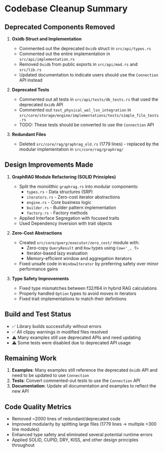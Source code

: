 # Codebase Cleanup Summary

## Deprecated Components Removed

1. **Oxidb Struct and Implementation**
   - Commented out the deprecated `Oxidb` struct in `src/api/types.rs`
   - Commented out the entire implementation in `src/api/implementation.rs`
   - Removed `Oxidb` from public exports in `src/api/mod.rs` and `src/lib.rs`
   - Updated documentation to indicate users should use the `Connection` API instead

2. **Deprecated Tests**
   - Commented out all tests in `src/api/tests/db_tests.rs` that used the deprecated `Oxidb` API
   - Commented out `test_physical_wal_lsn_integration` in `src/core/storage/engine/implementations/tests/simple_file_tests.rs`
   - TODO: These tests should be converted to use the `Connection` API

3. **Redundant Files**
   - Deleted `src/core/rag/graphrag_old.rs` (1779 lines) - replaced by the modular implementation in `src/core/rag/graphrag/`

## Design Improvements Made

1. **GraphRAG Module Refactoring (SOLID Principles)**
   - Split the monolithic `graphrag.rs` into modular components:
     - `types.rs` - Data structures (SRP)
     - `iterators.rs` - Zero-cost iterator abstractions
     - `engine.rs` - Core business logic
     - `builder.rs` - Builder pattern implementation
     - `factory.rs` - Factory methods
   - Applied Interface Segregation with focused traits
   - Used Dependency Inversion with trait objects

2. **Zero-Cost Abstractions**
   - Created `src/core/query/executor/zero_cost/` module with:
     - Zero-copy `QueryResult` and `Row` types using `Cow<'_, T>`
     - Iterator-based lazy evaluation
     - Memory-efficient window and aggregation iterators
   - Fixed unsafe code in `WindowIterator` by preferring safety over minor performance gains

3. **Type Safety Improvements**
   - Fixed type mismatches between f32/f64 in hybrid RAG calculations
   - Properly handled `Option` types to avoid moves in iterators
   - Fixed trait implementations to match their definitions

## Build and Test Status

- ✅ Library builds successfully without errors
- ✅ All clippy warnings in modified files resolved
- ⚠️ Many examples still use deprecated APIs and need updating
- ⚠️ Some tests were disabled due to deprecated API usage

## Remaining Work

1. **Examples**: Many examples still reference the deprecated `Oxidb` API and need to be updated to use `Connection`
2. **Tests**: Convert commented-out tests to use the `Connection` API
3. **Documentation**: Update all documentation and examples to reflect the new API

## Code Quality Metrics

- Removed ~2000 lines of redundant/deprecated code
- Improved modularity by splitting large files (1779 lines → multiple <300 line modules)
- Enhanced type safety and eliminated several potential runtime errors
- Applied SOLID, CUPID, DRY, KISS, and other design principles throughout